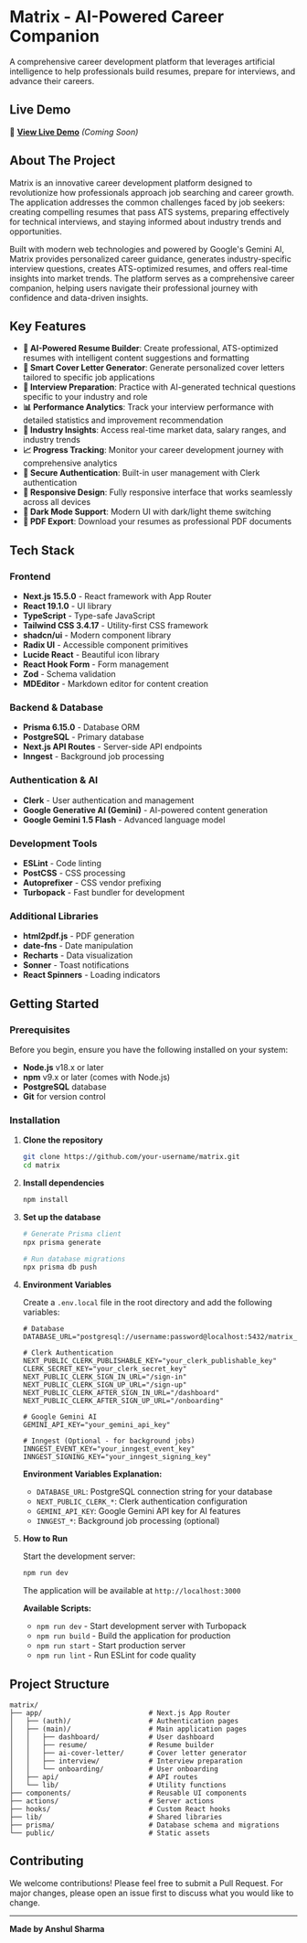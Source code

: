 # Matrix - AI-Powered Career Companion

A comprehensive career development platform that leverages artificial intelligence to help professionals build resumes, prepare for interviews, and advance their careers.

## Live Demo

🚀 **[View Live Demo](https://your-demo-url.com)** *(Coming Soon)*

## About The Project

Matrix is an innovative career development platform designed to revolutionize how professionals approach job searching and career growth. The application addresses the common challenges faced by job seekers: creating compelling resumes that pass ATS systems, preparing effectively for technical interviews, and staying informed about industry trends and opportunities.

Built with modern web technologies and powered by Google's Gemini AI, Matrix provides personalized career guidance, generates industry-specific interview questions, creates ATS-optimized resumes, and offers real-time insights into market trends. The platform serves as a comprehensive career companion, helping users navigate their professional journey with confidence and data-driven insights.

## Key Features

- **🤖 AI-Powered Resume Builder**: Create professional, ATS-optimized resumes with intelligent content suggestions and formatting
- **📝 Smart Cover Letter Generator**: Generate personalized cover letters tailored to specific job applications
- **🎯 Interview Preparation**: Practice with AI-generated technical questions specific to your industry and role
- **📊 Performance Analytics**: Track your interview performance with detailed statistics and improvement recommendation
- **🏢 Industry Insights**: Access real-time market data, salary ranges, and industry trends
- **📈 Progress Tracking**: Monitor your career development journey with comprehensive analytics
- **🔐 Secure Authentication**: Built-in user management with Clerk authentication
- **📱 Responsive Design**: Fully responsive interface that works seamlessly across all devices
- **🌙 Dark Mode Support**: Modern UI with dark/light theme switching
- **📄 PDF Export**: Download your resumes as professional PDF documents

## Tech Stack

### Frontend
- **Next.js 15.5.0** - React framework with App Router
- **React 19.1.0** - UI library
- **TypeScript** - Type-safe JavaScript
- **Tailwind CSS 3.4.17** - Utility-first CSS framework
- **shadcn/ui** - Modern component library
- **Radix UI** - Accessible component primitives
- **Lucide React** - Beautiful icon library
- **React Hook Form** - Form management
- **Zod** - Schema validation
- **MDEditor** - Markdown editor for content creation

### Backend & Database
- **Prisma 6.15.0** - Database ORM
- **PostgreSQL** - Primary database
- **Next.js API Routes** - Server-side API endpoints
- **Inngest** - Background job processing

### Authentication & AI
- **Clerk** - User authentication and management
- **Google Generative AI (Gemini)** - AI-powered content generation
- **Google Gemini 1.5 Flash** - Advanced language model

### Development Tools
- **ESLint** - Code linting
- **PostCSS** - CSS processing
- **Autoprefixer** - CSS vendor prefixing
- **Turbopack** - Fast bundler for development

### Additional Libraries
- **html2pdf.js** - PDF generation
- **date-fns** - Date manipulation
- **Recharts** - Data visualization
- **Sonner** - Toast notifications
- **React Spinners** - Loading indicators

## Getting Started

### Prerequisites

Before you begin, ensure you have the following installed on your system:

- **Node.js** v18.x or later
- **npm** v9.x or later (comes with Node.js)
- **PostgreSQL** database
- **Git** for version control

### Installation

1. **Clone the repository**
   ```bash
   git clone https://github.com/your-username/matrix.git
   cd matrix
   ```

2. **Install dependencies**
   ```bash
   npm install
   ```

3. **Set up the database**
   ```bash
   # Generate Prisma client
   npx prisma generate
   
   # Run database migrations
   npx prisma db push
   ```

4. **Environment Variables**

   Create a `.env.local` file in the root directory and add the following variables:

   ```env
   # Database
   DATABASE_URL="postgresql://username:password@localhost:5432/matrix_db"

   # Clerk Authentication
   NEXT_PUBLIC_CLERK_PUBLISHABLE_KEY="your_clerk_publishable_key"
   CLERK_SECRET_KEY="your_clerk_secret_key"
   NEXT_PUBLIC_CLERK_SIGN_IN_URL="/sign-in"
   NEXT_PUBLIC_CLERK_SIGN_UP_URL="/sign-up"
   NEXT_PUBLIC_CLERK_AFTER_SIGN_IN_URL="/dashboard"
   NEXT_PUBLIC_CLERK_AFTER_SIGN_UP_URL="/onboarding"

   # Google Gemini AI
   GEMINI_API_KEY="your_gemini_api_key"

   # Inngest (Optional - for background jobs)
   INNGEST_EVENT_KEY="your_inngest_event_key"
   INNGEST_SIGNING_KEY="your_inngest_signing_key"
   ```

   **Environment Variables Explanation:**
   - `DATABASE_URL`: PostgreSQL connection string for your database
   - `NEXT_PUBLIC_CLERK_*`: Clerk authentication configuration
   - `GEMINI_API_KEY`: Google Gemini API key for AI features
   - `INNGEST_*`: Background job processing (optional)

5. **How to Run**

   Start the development server:
   ```bash
   npm run dev
   ```

   The application will be available at `http://localhost:3000`

   **Available Scripts:**
   - `npm run dev` - Start development server with Turbopack
   - `npm run build` - Build the application for production
   - `npm run start` - Start production server
   - `npm run lint` - Run ESLint for code quality

## Project Structure

```
matrix/
├── app/                          # Next.js App Router
│   ├── (auth)/                   # Authentication pages
│   ├── (main)/                   # Main application pages
│   │   ├── dashboard/            # User dashboard
│   │   ├── resume/               # Resume builder
│   │   ├── ai-cover-letter/      # Cover letter generator
│   │   ├── interview/            # Interview preparation
│   │   └── onboarding/           # User onboarding
│   ├── api/                      # API routes
│   └── lib/                      # Utility functions
├── components/                   # Reusable UI components
├── actions/                      # Server actions
├── hooks/                        # Custom React hooks
├── lib/                          # Shared libraries
├── prisma/                       # Database schema and migrations
└── public/                       # Static assets
```

## Contributing

We welcome contributions! Please feel free to submit a Pull Request. For major changes, please open an issue first to discuss what you would like to change.


---

**Made by Anshul Sharma**
